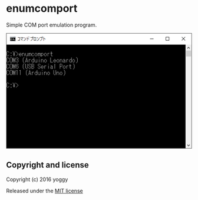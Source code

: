 enumcomport
====
Simple COM port emulation program.

![img01.png](img01.png)

Copyright and license
----
Copyright (c) 2016 yoggy

Released under the [MIT license](LICENSE.txt)
